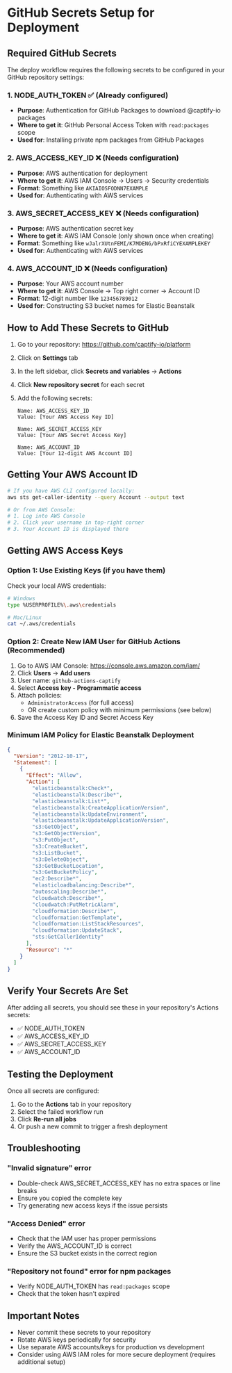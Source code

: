 # GitHub Secrets Setup for Deployment

## Required GitHub Secrets

The deploy workflow requires the following secrets to be configured in your GitHub repository settings:

### 1. **NODE_AUTH_TOKEN** ✅ (Already configured)
- **Purpose**: Authentication for GitHub Packages to download @captify-io packages
- **Where to get it**: GitHub Personal Access Token with `read:packages` scope
- **Used for**: Installing private npm packages from GitHub Packages

### 2. **AWS_ACCESS_KEY_ID** ❌ (Needs configuration)
- **Purpose**: AWS authentication for deployment
- **Where to get it**: AWS IAM Console → Users → Security credentials
- **Format**: Something like `AKIAIOSFODNN7EXAMPLE`
- **Used for**: Authenticating with AWS services

### 3. **AWS_SECRET_ACCESS_KEY** ❌ (Needs configuration)
- **Purpose**: AWS authentication secret key
- **Where to get it**: AWS IAM Console (only shown once when creating)
- **Format**: Something like `wJalrXUtnFEMI/K7MDENG/bPxRfiCYEXAMPLEKEY`
- **Used for**: Authenticating with AWS services

### 4. **AWS_ACCOUNT_ID** ❌ (Needs configuration)
- **Purpose**: Your AWS account number
- **Where to get it**: AWS Console → Top right corner → Account ID
- **Format**: 12-digit number like `123456789012`
- **Used for**: Constructing S3 bucket names for Elastic Beanstalk

## How to Add These Secrets to GitHub

1. Go to your repository: https://github.com/captify-io/platform
2. Click on **Settings** tab
3. In the left sidebar, click **Secrets and variables** → **Actions**
4. Click **New repository secret** for each secret
5. Add the following secrets:

   ```
   Name: AWS_ACCESS_KEY_ID
   Value: [Your AWS Access Key ID]
   
   Name: AWS_SECRET_ACCESS_KEY
   Value: [Your AWS Secret Access Key]
   
   Name: AWS_ACCOUNT_ID
   Value: [Your 12-digit AWS Account ID]
   ```

## Getting Your AWS Account ID

```bash
# If you have AWS CLI configured locally:
aws sts get-caller-identity --query Account --output text

# Or from AWS Console:
# 1. Log into AWS Console
# 2. Click your username in top-right corner
# 3. Your Account ID is displayed there
```

## Getting AWS Access Keys

### Option 1: Use Existing Keys (if you have them)
Check your local AWS credentials:
```bash
# Windows
type %USERPROFILE%\.aws\credentials

# Mac/Linux
cat ~/.aws/credentials
```

### Option 2: Create New IAM User for GitHub Actions (Recommended)

1. Go to AWS IAM Console: https://console.aws.amazon.com/iam/
2. Click **Users** → **Add users**
3. User name: `github-actions-captify`
4. Select **Access key - Programmatic access**
5. Attach policies:
   - `AdministratorAccess` (for full access)
   - OR create custom policy with minimum permissions (see below)
6. Save the Access Key ID and Secret Access Key

### Minimum IAM Policy for Elastic Beanstalk Deployment

```json
{
  "Version": "2012-10-17",
  "Statement": [
    {
      "Effect": "Allow",
      "Action": [
        "elasticbeanstalk:Check*",
        "elasticbeanstalk:Describe*",
        "elasticbeanstalk:List*",
        "elasticbeanstalk:CreateApplicationVersion",
        "elasticbeanstalk:UpdateEnvironment",
        "elasticbeanstalk:UpdateApplicationVersion",
        "s3:GetObject",
        "s3:GetObjectVersion",
        "s3:PutObject",
        "s3:CreateBucket",
        "s3:ListBucket",
        "s3:DeleteObject",
        "s3:GetBucketLocation",
        "s3:GetBucketPolicy",
        "ec2:Describe*",
        "elasticloadbalancing:Describe*",
        "autoscaling:Describe*",
        "cloudwatch:Describe*",
        "cloudwatch:PutMetricAlarm",
        "cloudformation:Describe*",
        "cloudformation:GetTemplate",
        "cloudformation:ListStackResources",
        "cloudformation:UpdateStack",
        "sts:GetCallerIdentity"
      ],
      "Resource": "*"
    }
  ]
}
```

## Verify Your Secrets Are Set

After adding all secrets, you should see these in your repository's Actions secrets:
- ✅ NODE_AUTH_TOKEN
- ✅ AWS_ACCESS_KEY_ID
- ✅ AWS_SECRET_ACCESS_KEY
- ✅ AWS_ACCOUNT_ID

## Testing the Deployment

Once all secrets are configured:
1. Go to the **Actions** tab in your repository
2. Select the failed workflow run
3. Click **Re-run all jobs**
4. Or push a new commit to trigger a fresh deployment

## Troubleshooting

### "Invalid signature" error
- Double-check AWS_SECRET_ACCESS_KEY has no extra spaces or line breaks
- Ensure you copied the complete key
- Try generating new access keys if the issue persists

### "Access Denied" error
- Check that the IAM user has proper permissions
- Verify the AWS_ACCOUNT_ID is correct
- Ensure the S3 bucket exists in the correct region

### "Repository not found" error for npm packages
- Verify NODE_AUTH_TOKEN has `read:packages` scope
- Check that the token hasn't expired

## Important Notes

- Never commit these secrets to your repository
- Rotate AWS keys periodically for security
- Use separate AWS accounts/keys for production vs development
- Consider using AWS IAM roles for more secure deployment (requires additional setup)